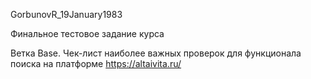 GorbunovR_19January1983


Финальное тестовое задание курса

Ветка Base. Чек-лист наиболее важных проверок для функционала поиска на платформе https://altaivita.ru/
